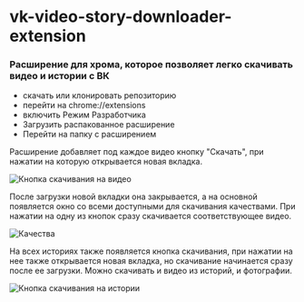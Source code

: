 # vk-video-story-downloader-extension

### Расширение для хрома, которое позволяет легко скачивать видео и истории с ВК
- скачать или клонировать репозиторию
- перейти на chrome://extensions
- включить Режим Разработчика
- Загрузить распакованное расширение
- Перейти на папку с расширением

Расширение добавляет под каждое видео кнопку "Скачать", при нажатии на которую открывается новая вкладка.

![Кнопка скачивания на видео](https://user-images.githubusercontent.com/76976870/116104608-41eace80-a6b9-11eb-803c-77f5bb1979c4.png)

После загрузки новой вкладки она закрывается, а на основной появляется окно со всеми доступными для скачивания качествами.
При нажатии на одну из кнопок сразу скачивается соответствующее видео.

![Качества](https://user-images.githubusercontent.com/76976870/116104933-88402d80-a6b9-11eb-9b71-adaddfef599f.png)



На всех историях также появляется кнопка скачивания, при нажатии на нее также открывается новая вкладка, но скачивание начинается сразу после ее загрузки. Можно скачивать и видео из историй, и фотографии.

![Кнопка скачивания на истории](https://user-images.githubusercontent.com/76976870/116105234-cb020580-a6b9-11eb-9fa0-61563827b392.png)
